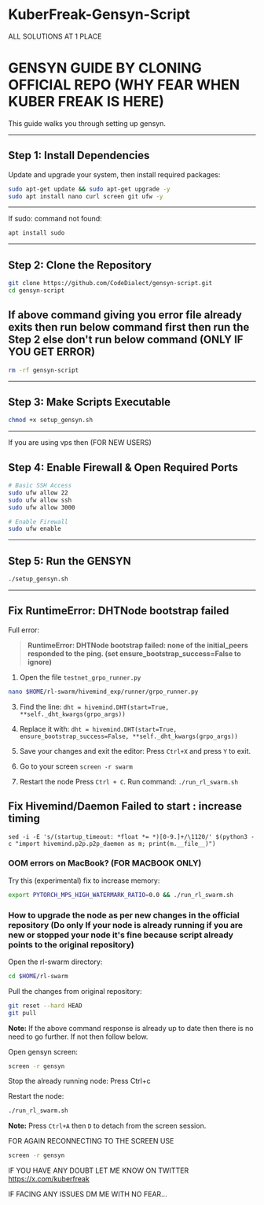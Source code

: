 # KuberFreak-Gensyn-Script
ALL SOLUTIONS AT 1 PLACE

# GENSYN GUIDE BY CLONING OFFICIAL REPO (WHY FEAR WHEN KUBER FREAK IS HERE)

This guide walks you through setting up gensyn.

---

## Step 1: Install Dependencies

Update and upgrade your system, then install required packages:

```bash
sudo apt-get update && sudo apt-get upgrade -y
sudo apt install nano curl screen git ufw -y
```
---

If sudo: command not found:
```bash
apt install sudo
```
---

## Step 2: Clone the Repository

```bash
git clone https://github.com/CodeDialect/gensyn-script.git
cd gensyn-script
```

## If above command giving you error file already exits then run below command first then run the Step 2 else don't run below command (ONLY IF YOU GET ERROR)

```bash
rm -rf gensyn-script
```

---

## Step 3: Make Scripts Executable

```bash
chmod +x setup_gensyn.sh
```

---

If you are using vps then (FOR NEW USERS)
## Step 4: Enable Firewall & Open Required Ports

```bash
# Basic SSH Access
sudo ufw allow 22
sudo ufw allow ssh
sudo ufw allow 3000

# Enable Firewall
sudo ufw enable
```
---

## Step 5: Run the GENSYN

```bash
./setup_gensyn.sh
```
---

## Fix RuntimeError: DHTNode bootstrap failed

Full error:
> **RuntimeError: DHTNode bootstrap failed: none of the initial_peers responded to the ping. (set ensure_bootstrap_success=False to ignore)**

1. Open the file `testnet_grpo_runner.py`
``` bash
nano $HOME/rl-swarm/hivemind_exp/runner/grpo_runner.py
```

3. Find the line:
`dht = hivemind.DHT(start=True, **self._dht_kwargs(grpo_args))`

4. Replace it with:
```dht = hivemind.DHT(start=True, ensure_bootstrap_success=False, **self._dht_kwargs(grpo_args))```

5. Save your changes and exit the editor:
Press `Ctrl+X` and press `Y` to exit.

6. Go to your screen
```screen -r swarm```

7. Restart the node
Press `Ctrl + C`.
Run command:
```./run_rl_swarm.sh```

## Fix Hivemind/Daemon Failed to start : increase timing 

```
sed -i -E 's/(startup_timeout: *float *= *)[0-9.]+/\1120/' $(python3 -c "import hivemind.p2p.p2p_daemon as m; print(m.__file__)")
```

### OOM errors on MacBook? (FOR MACBOOK ONLY)

Try this (experimental) fix to increase memory:

```bash
export PYTORCH_MPS_HIGH_WATERMARK_RATIO=0.0 && ./run_rl_swarm.sh
```


### How to upgrade the node as per new changes in the official repository (Do only If your node is already running if you are new or stopped your node it's fine because script already points to the original repository)

Open the rl-swarm directory:

```bash
cd $HOME/rl-swarm
```

Pull the changes from original repository:
```bash
git reset --hard HEAD
git pull
```

**Note:** If the above command response is already up to date then there is no need to go further. If not then follow below.


Open gensyn screen:

```bash
screen -r gensyn
```
Stop the already running node:
Press Ctrl+c

Restart the node:
```bash
./run_rl_swarm.sh
```


**Note:** Press `Ctrl+A` then `D` to detach from the screen session. 

FOR AGAIN RECONNECTING TO THE SCREEN USE 

```bash
screen -r gensyn
```

IF YOU HAVE ANY DOUBT LET ME KNOW ON TWITTER 
https://x.com/kuberfreak

IF FACING ANY ISSUES DM ME WITH NO FEAR...

